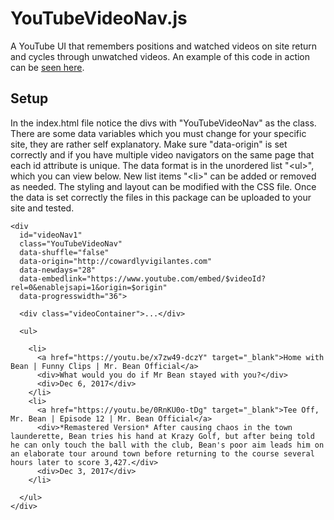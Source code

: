 # YouTubeVideoNav.js

A YouTube UI that remembers positions and watched videos on site return and cycles through unwatched videos. 
An example of this code in action can be [seen here](http://cowardlyvigilantes.com/YouTubeVideoNavjs/).



## Setup

In the index.html file notice the divs with "YouTubeVideoNav" as the class. There are some data variables 
which you must change for your specific site, they are rather self explanatory. Make sure "data-origin" is 
set correctly and if you have multiple video navigators on the same page that each id attribute is unique. 
The data format is in the unordered list "&lt;ul&gt;", which you can view below. New list items "&lt;li&gt;" 
can be added or removed as needed. The styling and layout can be modified with the CSS file. Once the data 
is set correctly the files in this package can be uploaded to your site and tested.

```
<div 
  id="videoNav1"
  class="YouTubeVideoNav"
  data-shuffle="false"
  data-origin="http://cowardlyvigilantes.com"
  data-newdays="28"
  data-embedlink="https://www.youtube.com/embed/$videoId?rel=0&enablejsapi=1&origin=$origin"
  data-progresswidth="36">
    
  <div class="videoContainer">...</div>

  <ul>

    <li>
      <a href="https://youtu.be/x7zw49-dczY" target="_blank">Home with Bean | Funny Clips | Mr. Bean Official</a>
      <div>What would you do if Mr Bean stayed with you?</div>
      <div>Dec 6, 2017</div>
    </li>
    <li>
      <a href="https://youtu.be/0RnKU0o-tDg" target="_blank">Tee Off, Mr. Bean | Episode 12 | Mr. Bean Official</a>
      <div>*Remastered Version* After causing chaos in the town launderette, Bean tries his hand at Krazy Golf, but after being told he can only touch the ball with the club, Bean's poor aim leads him on an elaborate tour around town before returning to the course several hours later to score 3,427.</div>
      <div>Dec 3, 2017</div>
    </li>

  </ul>
</div>
```
